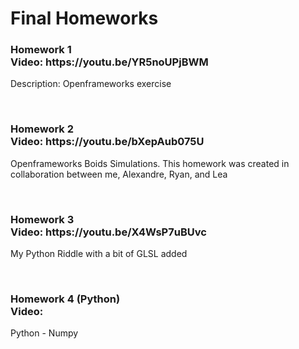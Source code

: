 <h1>Final Homeworks</h1>

<h3>Homework 1<br>
Video: https://youtu.be/YR5noUPjBWM </h3>
<p>Description: Openframeworks exercise</p>
<br>

<h3>Homework 2<br>
Video: https://youtu.be/bXepAub075U </h3>
<p>Openframeworks Boids Simulations. This homework was created in collaboration between me, Alexandre, Ryan, and Lea</p>
<br>

<h3>Homework 3<br>
Video: https://youtu.be/X4WsP7uBUvc </h3>
<p>My Python Riddle with a bit of GLSL added </p>
<br>

<h3>Homework 4 (Python)<br>
Video: </h3>
<p>Python - Numpy</p>
